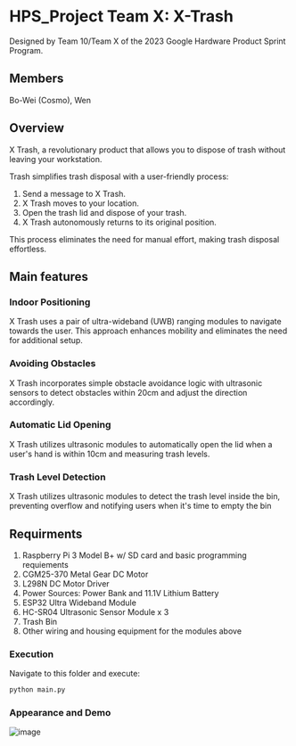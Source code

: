 # HPS_Project Team X: X-Trash

Designed by Team 10/Team X of the 2023 Google Hardware Product Sprint Program.

## Members
Bo-Wei (Cosmo), Wen

## Overview

X Trash, a revolutionary product that allows you to dispose of trash without leaving your workstation.

Trash simplifies trash disposal with a user-friendly process:

1. Send a message to X Trash.
2. X Trash moves to your location.
3. Open the trash lid and dispose of your trash.
4. X Trash autonomously returns to its original position.

This process eliminates the need for manual effort, making trash disposal effortless.

## Main features

### Indoor Positioning

X Trash uses a pair of ultra-wideband (UWB) ranging modules to navigate towards the user. This approach enhances mobility and eliminates the need for additional setup.

### Avoiding Obstacles

X Trash incorporates simple obstacle avoidance logic with ultrasonic sensors to detect obstacles within 20cm and adjust the direction accordingly.

### Automatic Lid Opening

X Trash utilizes ultrasonic modules to automatically open the lid when a user's hand is within 10cm and measuring trash levels.

### Trash Level Detection

X Trash utilizes ultrasonic modules to detect the trash level inside the bin, preventing overflow and notifying users when it's time to empty the bin

## Requirments

1. Raspberry Pi 3 Model B+ w/ SD card and basic programming requiements
2. CGM25-370 Metal Gear DC Motor
3. L298N DC Motor Driver
4. Power Sources: Power Bank and 11.1V Lithium Battery
5. ESP32 Ultra Wideband Module
6. HC-SR04 Ultrasonic Sensor Module x 3
7. Trash Bin
8. Other wiring and housing equipment for the modules above

### Execution

Navigate to this folder and execute:

```bash
python main.py
```

### Appearance and Demo

![image](./img/Team%20X.gif)
